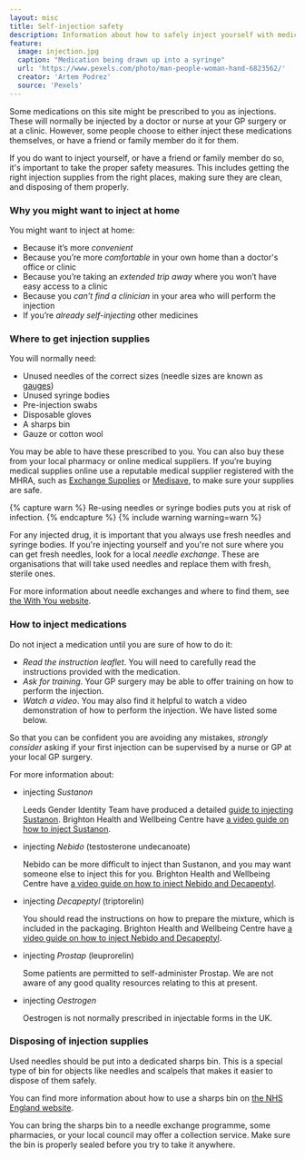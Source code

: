 ```yaml
---
layout: misc
title: Self-injection safety
description: Information about how to safely inject yourself with medications such as testosterone or GnRH agonists.
feature:
  image: injection.jpg
  caption: "Medication being drawn up into a syringe"
  url: 'https://www.pexels.com/photo/man-people-woman-hand-6823562/'
  creator: 'Artem Podrez'
  source: 'Pexels'
---
```


Some medications on this site might be prescribed to you as injections. These will normally be injected by a doctor or nurse at your GP surgery or at a clinic. However, some people choose to either inject these medications themselves, or have a friend or family member do it for them.

If you do want to inject yourself, or have a friend or family member do so, it's important to take the proper safety measures. This includes getting the right injection supplies from the right places, making sure they are clean, and disposing of them properly.

### Why you might want to inject at home

You might want to inject at home:
* Because it’s more *convenient*
* Because you’re more *comfortable* in your own home than a doctor's office or clinic
* Because you’re taking an *extended trip away* where you won’t have easy access to a clinic
* Because you *can’t find a clinician* in your area who will perform the injection
* If you’re *already self-injecting* other medicines

### Where to get injection supplies

You will normally need:

* Unused needles of the correct sizes (needle sizes are known as [gauges](https://en.wikipedia.org/wiki/Birmingham_gauge))
* Unused syringe bodies
* Pre-injection swabs
* Disposable gloves
* A sharps bin
* Gauze or cotton wool

You may be able to have these prescribed to you. You can also buy these from your local pharmacy or online medical suppliers. If you’re buying medical supplies online use a reputable medical supplier registered with the MHRA, such as [Exchange Supplies](https://www.exchangesupplies.org/) or [Medisave](https://www.medisave.co.uk), to make sure your supplies are safe.

{% capture warn %}
Re-using needles or syringe bodies puts you at risk of infection.
{% endcapture %}
{% include warning warning=warn %}

For any injected drug, it is important that you always use fresh needles and syringe bodies. If you're injecting yourself and you're not sure where you can get fresh needles, look for a local *needle exchange*. These are organisations that will take used needles and replace them with fresh, sterile ones.

For more information about needle exchanges and where to find them, see [the With You website](https://www.wearewithyou.org.uk/what-we-do/visiting-needle-exchange/).

### How to inject medications

Do not inject a medication until you are sure of how to do it:

- *Read the instruction leaflet*. You will need to carefully read the instructions provided with the medication. 
- *Ask for training*. Your GP surgery may be able to offer training on how to perform the injection.
- *Watch a video*. You may also find it helpful to watch a video demonstration of how to perform the injection. We have listed some below.

So that you can be confident you are avoiding any mistakes, *strongly consider* asking if your first injection can be supervised by a nurse or GP at your local GP surgery. 

For more information about: 

- injecting *Sustanon*

    Leeds Gender Identity Team have produced a detailed [guide to injecting Sustanon](https://view.officeapps.live.com/op/view.aspx?src=https%3A%2F%2Fwww.leedsandyorkpft.nhs.uk%2Four-services%2Fwp-content%2Fuploads%2Fsites%2F2%2F2021%2F05%2FHow-to-give-a-Testosterone-Intramuscular-IM-Injection.docx&wdOrigin=BROWSELINK). Brighton Health and Wellbeing Centre have [a video guide on how to inject Sustanon](https://www.brightonhealthandwellbeingcentre.co.uk/selfcare/b12-sustanon-injections).

- injecting *Nebido* (testosterone undecanoate)

    Nebido can be more difficult to inject than Sustanon, and you may want someone else to inject this for you. Brighton Health and Wellbeing Centre have [a video guide on how to inject Nebido and Decapeptyl](https://www.brightonhealthandwellbeingcentre.co.uk/selfcare/nebido-decapeptyl-injections).

- injecting *Decapeptyl* (triptorelin)

    You should read the instructions on how to prepare the mixture, which is included in the packaging. Brighton Health and Wellbeing Centre have [a video guide on how to inject Nebido and Decapeptyl](https://www.brightonhealthandwellbeingcentre.co.uk/selfcare/nebido-decapeptyl-injections).

- injecting *Prostap* (leuprorelin)

    Some patients are permitted to self-administer Prostap. We are not aware of any good quality resources relating to this at present.

- injecting *Oestrogen*

    Oestrogen is not normally prescribed in injectable forms in the UK.

### Disposing of injection supplies

Used needles should be put into a dedicated sharps bin. This is a special type of bin for objects like needles and scalpels that makes it easier to dispose of them safely. 

You can find more information about how to use a sharps bin on [the NHS England website](https://www.nhs.uk/common-health-questions/accidents-first-aid-and-treatments/how-should-i-dispose-of-used-needles-or-sharps/).

You can bring the sharps bin to a needle exchange programme, some pharmacies, or your local council may offer a collection service. Make sure the bin is properly sealed before you try to take it anywhere.
